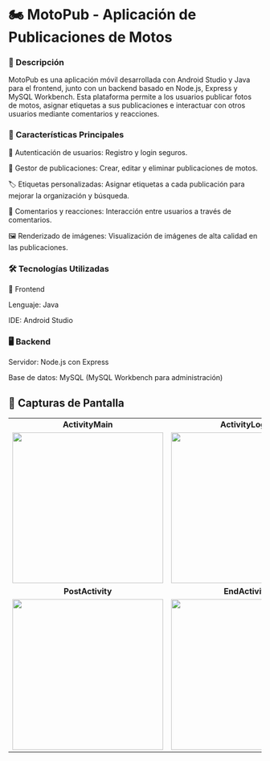 
<h1>🏍️ MotoPub - Aplicación de Publicaciones de Motos</h1>


<h3>📌 Descripción</h3>
MotoPub es una aplicación móvil desarrollada con Android Studio y Java para el frontend, junto con un backend basado en Node.js, Express y MySQL Workbench. Esta plataforma permite a los usuarios publicar fotos de motos, asignar etiquetas a sus publicaciones e interactuar con otros usuarios mediante comentarios y reacciones.

<h3>🚀 Características Principales</h3>

🔐 Autenticación de usuarios: Registro y login seguros.

📝 Gestor de publicaciones: Crear, editar y eliminar publicaciones de motos.

🏷️ Etiquetas personalizadas: Asignar etiquetas a cada publicación para mejorar la organización y búsqueda.

💬 Comentarios y reacciones: Interacción entre usuarios a través de comentarios.

🖼️ Renderizado de imágenes: Visualización de imágenes de alta calidad en las publicaciones.

<h3>🛠️ Tecnologías Utilizadas</h3>

🎨 Frontend

Lenguaje: Java

IDE: Android Studio

<h3>🖥️ Backend</h3>

Servidor: Node.js con Express

Base de datos: MySQL (MySQL Workbench para administración)
## 📱 Capturas de Pantalla

<table>
  <tr>
    <td align="center"><strong>ActivityMain</strong></td>
    <td align="center"><strong>ActivityLogin</strong></td>
    <td align="center"><strong>ActivityRegister</strong></td>
  </tr>
  <tr>
    <td align="center"><img src="https://github.com/user-attachments/assets/7025c17a-4aa6-4e46-956d-61c7ea87d6f0" width="300"></td>
    <td align="center"><img src="https://github.com/user-attachments/assets/df629184-9594-4669-8d5f-bbe53a5113a3" width="300"></td>
    <td align="center"><img src="https://github.com/user-attachments/assets/2700d7a2-8d35-4b2e-a1b5-f48aea5fc203" width="300"></td>
  </tr>
  <tr>
    <td align="center"><strong>PostActivity</strong></td>
    <td align="center"><strong>EndActivity</strong></td>
    <td align="center"><strong>Base de Datos</strong></td>
  </tr>
  <tr>
    <td align="center"><img src="https://github.com/user-attachments/assets/ba4f8336-fae2-4015-91c0-dd4fa796cec4" width="300"></td>
    <td align="center"><img src="https://github.com/user-attachments/assets/2b714573-a8ec-4c68-a108-592b3990cdb2" width="300"></td>
    <td align="center"><img src="https://github.com/user-attachments/assets/8e8658e7-fdbb-4387-a17c-0d76d91a0702" width="300"></td>
  </tr>
</table>







